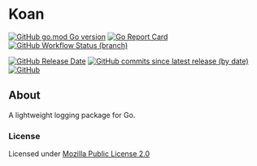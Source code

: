 # Koan

[![GitHub go.mod Go version](https://img.shields.io/github/go-mod/go-version/spoonboy-io/koan?style=flat-square)](https://go.dev/)
[![Go Report Card](https://goreportcard.com/badge/github.com/spoonboy-io/koan?style=flat-square)](https://goreportcard.com/report/github.com/spoonboy-io/koan)
[![GitHub Workflow Status (branch)](https://img.shields.io/github/workflow/status/spoonboy-io/koan/Unit%20Test/master?label=tests&style=flat-square)](https://github.com/spoonboy-io/koan/actions/workflows/unit_test.yml)

[![GitHub Release Date](https://img.shields.io/github/release-date/spoonboy-io/koan?style=flat-square)](https://github.com/spoonboy-io/koan/releases)
[![GitHub commits since latest release (by date)](https://img.shields.io/github/commits-since/spoonboy-io/koan/latest?style=flat-square)](https://github.com/spoonboy-io/koan/commits)
[![GitHub](https://img.shields.io/github/license/spoonboy-io/koan?label=license&style=flat-square)](LICENSE)

## About

A lightweight logging package for Go.

### License
Licensed under [Mozilla Public License 2.0](LICENSE)
